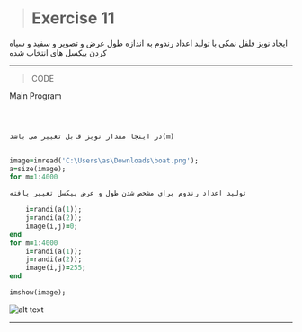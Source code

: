 
> # Exercise 11
> 
ایجاد نویز فلفل  نمکی با تولید اعداد رندوم به اندازه طول  عرض و تصویر و سفید و سیاه کردن پیکسل های انتخاب شده
***
>CODE

Main Program
```ruby
 


در اینجا مقدار نویز قابل تغییر می باشد(m)


image=imread('C:\Users\as\Downloads\boat.png');
a=size(image);
for m=1:4000

تولید اعداد رندوم برای مشخص شدن طول و عرض پیکسل تغییر یافته

    i=randi(a(1));
    j=randi(a(2));
    image(i,j)=0;
end
for m=1:4000
    i=randi(a(1));
    j=randi(a(2));
    image(i,j)=255;
end

imshow(image);
```
![alt text](https://github.com/semnan-university-ai/image-processing-class/blob/2687c7cd96689152e04a67441b485851d3ee9add/excersiecs/alirezachaji/11/Exce11.1.png)
***

    
